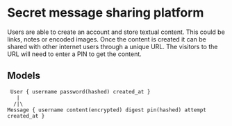 # Secret message sharing platform

Users are able to create an account and store textual content.
This could be links, notes or encoded images.
Once the content is created it can be shared with other internet
users through a unique URL. The visitors to the URL will need 
to enter a PIN to get the content.

## Models

```
 User { username password(hashed) created_at }
   |
  /|\
Message { username content(encrypted) digest pin(hashed) attempt created_at }
```